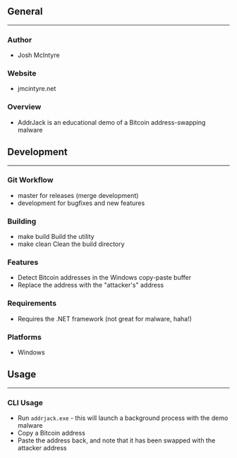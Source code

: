 ## General
____________

### Author
* Josh McIntyre

### Website
* jmcintyre.net

### Overview
* AddrJack is an educational demo of a Bitcoin address-swapping malware

## Development
________________

### Git Workflow
* master for releases (merge development)
* development for bugfixes and new features

### Building
* make build
Build the utility
* make clean
Clean the build directory

### Features
* Detect Bitcoin addresses in the Windows copy-paste buffer
* Replace the address with the "attacker's" address

### Requirements
* Requires the .NET framework (not great for malware, haha!)

### Platforms
* Windows

## Usage
____________

### CLI Usage
* Run `addrjack.exe` - this will launch a background process with the demo malware
* Copy a Bitcoin address
* Paste the address back, and note that it has been swapped with the attacker address
